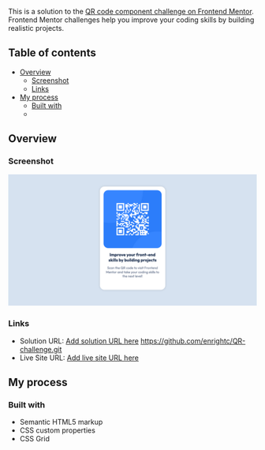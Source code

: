 This is a solution to the [QR code component challenge on Frontend Mentor](https://www.frontendmentor.io/challenges/qr-code-component-iux_sIO_H). Frontend Mentor challenges help you improve your coding skills by building realistic projects.

## Table of contents

- [Overview](#overview)
  - [Screenshot](#screenshot)
  - [Links](#links)
- [My process](#my-process)
  - [Built with](#built-with)
  -

## Overview

### Screenshot

![QR Challenge Result](docs/readme-images/screenshot.png)

### Links

- Solution URL: [Add solution URL here](https://github.com/enrightc/QR-challenge) https://github.com/enrightc/QR-challenge.git
- Live Site URL: [Add live site URL here](https://enrightc.github.io/QR-challenge/)

## My process

### Built with

- Semantic HTML5 markup
- CSS custom properties
- CSS Grid
